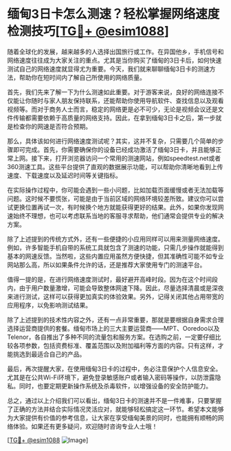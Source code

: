 # 缅甸3日卡怎么测速？轻松掌握网络速度检测技巧[[TG💪+ @esim1088](https://t.me/s/esim1088)]

随着全球化的发展，越来越多的人选择出国旅行或工作。在异国他乡，手机信号和网络速度往往成为大家关注的重点。尤其是当你购买了缅甸的3日卡后，如何快速测试自己的网络速度就显得尤为重要。今天，我们就来聊聊缅甸3日卡的测速方法，帮助你在短时间内了解自己所使用的网络质量。

首先，我们先来了解一下为什么测速如此重要。对于游客来说，良好的网络连接不仅能让你随时与家人朋友保持联系，还能帮助你使用导航软件、查找信息以及观看视频等。而对于商务人士而言，稳定的网络更是必不可少，无论是视频会议还是文件传输都需要依赖于高质量的网络支持。因此，在拿到缅甸3日卡之后，第一步就是检查你的网速是否符合预期。

那么，具体该如何进行网络速度测试呢？其实，这并不复杂，只需要几个简单的步骤即可完成。首先，你需要确保你的设备已经成功激活了缅甸3日卡，并且能够正常上网。接下来，打开浏览器访问一个常用的测速网站，例如speedtest.net或者360测速工具。这些平台提供了直观的数据展示功能，可以帮助你清晰地看到上传速度、下载速度以及延迟时间等关键指标。

在实际操作过程中，你可能会遇到一些小问题，比如加载页面缓慢或者无法加载等问题。这时候不要慌张，可能是由于当前区域的网络环境较差所致。建议你可以尝试更换位置再试一次，有时候换个地方就能获得更好的结果。此外，如果你发现网速始终不理想，也可以考虑联系当地的客服寻求帮助，他们通常会提供专业的解决方案。

除了上述提到的传统方式外，还有一些便捷的小应用同样可以用来测量网络速度。例如，许多智能手机自带的系统工具就包含了测速的功能，只需几步操作就能得到基本的网速反馈。当然啦，这些内置应用虽然方便快捷，但其准确性可能不如专业网站那么高，所以如果条件允许的话，还是推荐大家使用专门的测速平台。

值得一提的是，在进行网络速度测试时，最好避开高峰时段。因为在这个时间段内，由于用户数量激增，可能会导致整体网速下降。因此，尽量选择清晨或是深夜来进行测试，这样可以获得更加真实的体验效果。另外，记得关闭其他占用带宽的应用程序，以免影响测试结果。

除了上述提到的技术性内容之外，还有一点非常重要，那就是要根据自身需求合理选择运营商提供的套餐。缅甸市场上的三大主要运营商——MPT、Ooredoo以及Telenor，各自推出了多种不同的流量包和服务方案。在选购之前，一定要仔细比较各项参数，包括资费标准、覆盖范围以及附加福利等方面的内容。只有这样，才能挑选到最适合自己的产品。

最后，再次提醒大家，在使用缅甸3日卡的过程中，务必注意保护个人信息安全。尤其是在公共Wi-Fi环境下，避免登录敏感账户或者输入密码等操作，以防泄露隐私。同时，也要定期更新操作系统及杀毒软件，以增强设备的安全防护能力。

总之，通过以上介绍我们可以看出，缅甸3日卡的测速并不是一件难事，只要掌握了正确的方法并结合实际情况灵活应对，就能够轻松搞定这一环节。希望本文能够为大家提供有价值的参考信息，让大家在享受缅甸美景的同时，也能拥有顺畅的网络体验。如果还有更多疑问，欢迎随时咨询专业人士哦！

[[TG💪+ @esim1088](https://t.me/s/esim1088) ![Image](https://i.postimg.cc/4NQfJmqS/Snipaste-2025-05-13-00-14-12.png)]